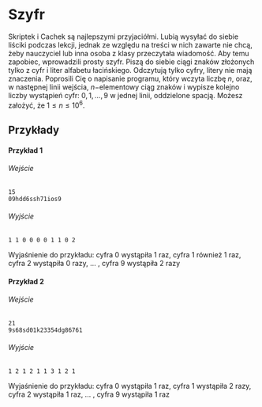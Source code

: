 # Szyfr

Skriptek i Cachek są najlepszymi przyjaciółmi. Lubią wysyłać do siebie liściki podczas lekcji, jednak ze względu na treści w nich zawarte nie chcą, żeby nauczyciel lub inna osoba z klasy przeczytała wiadomość. Aby temu zapobiec, wprowadzili prosty szyfr. Piszą do siebie ciągi znaków złożonych tylko z cyfr i liter alfabetu łacińskiego. Odczytują tylko cyfry, litery nie mają znaczenia. Poprosili Cię o napisanie programu, który wczyta liczbę $n$, oraz, w następnej linii wejścia, $n -$elementowy ciąg znaków i wypisze kolejno liczby wystąpień cyfr: $0, 1, \dots, 9$ w jednej linii, oddzielone spacją. Możesz założyć, że $1 \leq n \leq 10^6$.

## Przykłady


#### Przykład 1


###### Wejście

```
15
09hdd6ssh71ios9
```

###### Wyjście

```
1 1 0 0 0 0 1 1 0 2
```
Wyjaśnienie do przykładu: cyfra 0 wystąpiła 1 raz, cyfra 1 również 1 raz, cyfra 2 wystąpiła 0 razy, ... , cyfra 9 wystąpiła 2 razy 

#### Przykład 2


###### Wejście

```
21
9s68sd01k23354dg86761
```

###### Wyjście

```
1 2 1 2 1 1 3 1 2 1 
```
Wyjaśnienie do przykładu: cyfra 0 wystąpiła 1 raz, cyfra 1 wystąpiła 2 razy, cyfra 2 wystąpiła  1 raz, ... , cyfra 9 wystąpiła 1 raz
